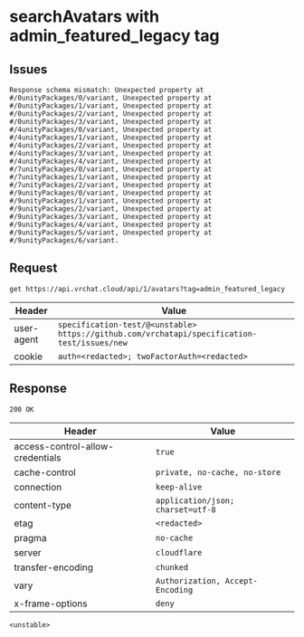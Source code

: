 # searchAvatars with admin_featured_legacy tag

## Issues
```
Response schema mismatch: Unexpected property at #/0unityPackages/0/variant, Unexpected property at #/0unityPackages/1/variant, Unexpected property at #/0unityPackages/2/variant, Unexpected property at #/0unityPackages/3/variant, Unexpected property at #/4unityPackages/0/variant, Unexpected property at #/4unityPackages/1/variant, Unexpected property at #/4unityPackages/2/variant, Unexpected property at #/4unityPackages/3/variant, Unexpected property at #/4unityPackages/4/variant, Unexpected property at #/7unityPackages/0/variant, Unexpected property at #/7unityPackages/1/variant, Unexpected property at #/7unityPackages/2/variant, Unexpected property at #/9unityPackages/0/variant, Unexpected property at #/9unityPackages/1/variant, Unexpected property at #/9unityPackages/2/variant, Unexpected property at #/9unityPackages/3/variant, Unexpected property at #/9unityPackages/4/variant, Unexpected property at #/9unityPackages/5/variant, Unexpected property at #/9unityPackages/6/variant.
```

## Request
`get https://api.vrchat.cloud/api/1/avatars?tag=admin_featured_legacy`

| Header | Value |
| ------ | ----- |
| user-agent | `specification-test/@<unstable> https://github.com/vrchatapi/specification-test/issues/new` |
| cookie | `auth=<redacted>; twoFactorAuth=<redacted>` |


## Response
`200 OK`

| Header | Value |
| ------ | ----- |
| access-control-allow-credentials | `true` |
| cache-control | `private, no-cache, no-store` |
| connection | `keep-alive` |
| content-type | `application/json; charset=utf-8` |
| etag | `<redacted>` |
| pragma | `no-cache` |
| server | `cloudflare` |
| transfer-encoding | `chunked` |
| vary | `Authorization, Accept-Encoding` |
| x-frame-options | `deny` |

```jsonc
<unstable>
```
